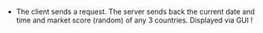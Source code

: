 - The client sends a request. The server sends back the current date and time and market score (random) of any 3 countries. Displayed via GUI !
